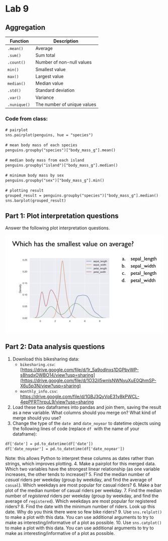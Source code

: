 # Lab 9

## Aggregation

| Function | Description |
|--|--|
| `.mean()` | Average |
| `.sum()`  | Sum total | 
| `.count()` | Number of non-null values |
| `min()` | Smallest value |
| `max()` | Largest value |
| `median()` | Median value |
| `.std()` | Standard deviation | 
| `.var()` | Variance | 
| `.nunique()`  | The number of unique values |

### Code from class:

```
# pairplot
sns.pairplot(penguins, hue = "species")

# mean body mass of each species
penguins.groupby("species")["body_mass_g"].mean()

# median body mass from each island
penguins.groupby("island")["body_mass_g"].median()

# minimum body mass by sex
penguins.groupby("sex")["body_mass_g"].min()

# plotting result
grouped_result = penguins.groupby("species")["body_mass_g"].median()
sns.barplot(grouped_result)
```

## Part 1: Plot interpretation questions
Answer the following plot interpretation questions.

![Q1](plot1.png)


## Part 2: Data analysis questions

1. Download this bikesharing data:
   * `bikesharing.csv`: [https://drive.google.com/file/d/1r_5a9odlnxs1DGPbvWP-s8hsdxOWBO14/view?usp=sharing](https://drive.google.com/file/d/1O32iI5wnlsNWNyuXuE0QhmSP-X6u5p3N/view?usp=sharing)
   * `monthly_info.csv`: https://drive.google.com/file/d/1GBJ3QyVpE31v8kPWCL-4epPFRThrpuL9/view?usp=sharing
2. Load these two dataframes into pandas and join them, saving the result as a new variable.  What columns should you merge on? What kind of merge should you use?
3. Change the type of the `date`  and `date_noyear` to datetime objects using the following lines of code (replace `df`  with the name of your dataframe):

```
df['date'] = pd.to_datetime(df['date'])
df['date_noyear'] = pd.to_datetime(df['date_noyear'])
```

Note: this allows Python to interpret these columns as dates rather than strings, which improves plotting.
4. Make a pairplot for this merged data. Which two variables have the strongest linear relationship (as one variable increases, the other tends to increase)?
5. Find the median number of *casual* riders per weekday (group by weekday, and find the average of `casual`). Which weekdays are most popular for casual riders?
6. Make a bar plot of the median number of casual riders per weekday.
7. Find the median number of *registered* riders per weekday (group by weekday, and find the average of `registered`). Which weekdays are most popular for registered riders?
8. Find the date with the minimum number of riders. Look up this date. Why do you think there were so few bike riders?
9. Use `sns.relplot()` to make a plot with this data. You can use additional arguments to try to make as interesting/informative of a plot as possible.
10. Use `sns.catplot()` to make a plot with this data. You can use additional arguments to try to make as interesting/informative of a plot as possible.




